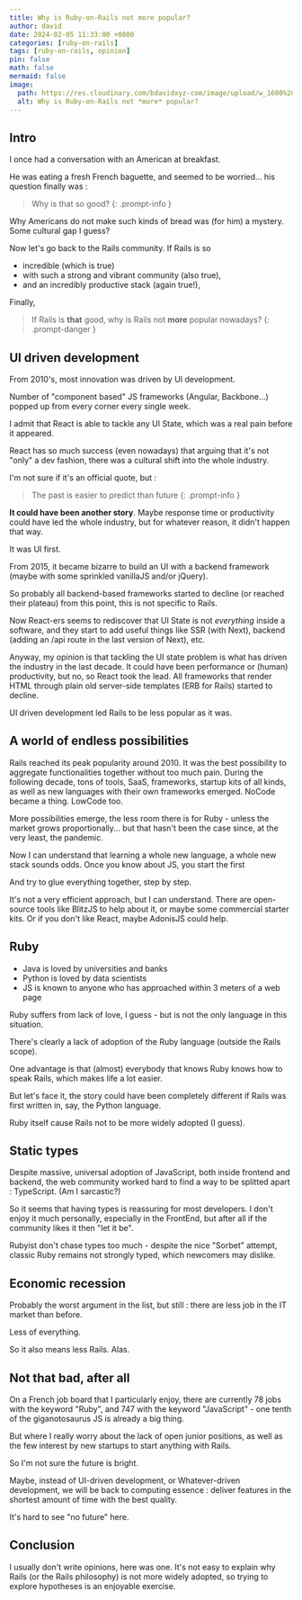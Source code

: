 ```yaml
---
title: Why is Ruby-on-Rails not more popular?
author: david
date: 2024-02-05 11:33:00 +0800
categories: [ruby-on-rails]
tags: [ruby-on-rails, opinion]
pin: false
math: false
mermaid: false
image:
  path: https://res.cloudinary.com/bdavidxyz-com/image/upload/w_1600%2Ch_836%2Cq_100/l_text:Karla_72_bold:Why%20is%20Ruby-on-Rails%20not%20*more*%20popular%3F%2Cco_rgb:ffe4e6%2Cc_fit%2Cw_1400%2Ch_240/fl_layer_apply%2Cg_south_west%2Cx_100%2Cy_180/l_text:Karla_48:A%20French%20baguette%20story%2Cco_rgb:ffe4e680%2Cc_fit%2Cw_1400/fl_layer_apply%2Cg_south_west%2Cx_100%2Cy_100/newblog/globals/bg_me.jpg
  alt: Why is Ruby-on-Rails not *more* popular?
---
```



## Intro

I once had a conversation with an American at breakfast.

He was eating a fresh French baguette, and seemed to be worried... his question finally was :

> Why is that so good?
{: .prompt-info } 

Why Americans do not make such kinds of bread was (for him) a mystery. Some cultural gap I guess?

Now let's go back to the Rails community. If Rails is so 

- incredible (which is true) 
- with such a strong and vibrant community (also true), 
- and an incredibly productive stack (again true!),

Finally,

> If Rails is **that** good, why is Rails not **more** popular nowadays?
{: .prompt-danger }


## UI driven development

From 2010's, most innovation was driven by UI development. 

Number of "component based" JS frameworks (Angular, Backbone...) popped up from every corner every single week.

I admit that React is able to tackle any UI State, which was a real pain before it appeared.

React has so much success (even nowadays) that arguing that it's not "only" a dev fashion, there was a cultural shift into the whole industry.

I'm not sure if it's an official quote, but :

> The past is easier to predict than future
{: .prompt-info }

**It could have been another story**. Maybe response time or productivity could have led the whole industry, but for whatever reason, it didn't happen that way.

It was UI first.

From 2015, it became bizarre to build an UI with a backend framework (maybe with some sprinkled vanillaJS and/or jQuery).

So probably all backend-based frameworks started to decline (or reached their plateau) from this point, this is not specific to Rails.

Now React-ers seems to rediscover that UI State is not *everything* inside a software, and they start to add useful things like SSR (with Next), backend (adding an /api route in the last version of Next), etc.

Anyway, my opinion is that tackling the UI state problem is what has driven the industry in the last decade. It could have been performance or (human) productivity, but no, so React took the lead. All frameworks that render HTML through plain old server-side templates (ERB for Rails) started to decline.

UI driven development led Rails to be less popular as it was.

## A world of endless possibilities

Rails reached its peak popularity around 2010. It was the best possibility to aggregate functionalities together without too much pain. During the following decade, tons of tools, SaaS, frameworks, startup kits of all kinds, as well as new languages with their own frameworks emerged. NoCode became a thing. LowCode too.


More possibilities emerge, the less room there is for Ruby - unless the market grows proportionally... but that hasn't been the case since, at the very least, the pandemic.

Now I can understand that learning a whole new language, a whole new stack sounds odds. Once you know about JS, you start the first 

And try to glue everything together, step by step.

It's not a very efficient approach, but I can understand. There are open-source tools like BlitzJS to help about it, or maybe some commercial starter kits. Or if you don't like React, maybe AdonisJS could help.



## Ruby

- Java is loved by universities and banks
- Python is loved by data scientists
- JS is known to anyone who has approached within 3 meters of a web page

Ruby suffers from lack of love, I guess - but is not the only language in this situation.

There's clearly a lack of adoption of the Ruby language (outside the Rails scope).

One advantage is that (almost) everybody that knows Ruby knows how to speak Rails, which makes life a lot easier.

But let's face it, the story could have been completely different if Rails was first written in, say, the Python language.

Ruby itself cause Rails not to be more widely adopted (I guess).


## Static types

Despite massive, universal adoption of JavaScript, both inside frontend and backend, the web community worked hard to find a way to be splitted apart : TypeScript. (Am I sarcastic?)

So it seems that having types is reassuring for most developers. I don't enjoy it much personally, especially in the FrontEnd, but after all if the community likes it then "let it be".

Rubyist don't chase types too much - despite the nice "Sorbet" attempt, classic Ruby remains not strongly typed, which newcomers may dislike.


## Economic recession

Probably the worst argument in the list, but still : there are less job in the IT market than before.

Less of everything.

So it also means less Rails. Alas.


## Not that bad, after all

On a French job board that I particularly enjoy, there are currently 78 jobs with the keyword "Ruby", and 747 with the keyword "JavaScript" - one tenth of the giganotosaurus JS is already a big thing.

But where I really worry about the lack of open junior positions, as well as the few interest by new startups to start anything with Rails.

So I'm not sure the future is bright.

Maybe, instead of UI-driven development, or Whatever-driven development, we will be back to computing essence : deliver features in the shortest amount of time with the best quality.

It's hard to see "no future" here.


## Conclusion

I usually don't write opinions, here was one. It's not easy to explain why Rails (or the Rails philosophy) is not more widely adopted, so trying to explore hypotheses is an enjoyable exercise.

